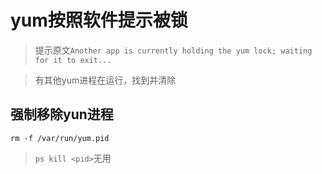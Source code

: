 # yum按照软件提示被锁

> 提示原文`Another app is currently holding the yum lock; waiting for it to exit...`

> 有其他yum进程在运行，找到并清除

## 强制移除yun进程
`rm -f /var/run/yum.pid`

> `ps kill <pid>`无用
